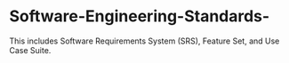 # Software-Engineering-Standards-
This includes Software Requirements System (SRS), Feature Set, and Use Case Suite.
